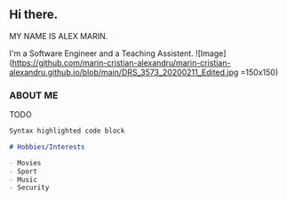 ## Hi there. 

MY NAME IS ALEX MARIN.

I'm a Software Engineer and a Teaching Assistent.
![Image](https://github.com/marin-cristian-alexandru/marin-cristian-alexandru.github.io/blob/main/DRS_3573_20200211_Edited.jpg =150x150)


### ABOUT ME
TODO

```markdown
Syntax highlighted code block

# Hobbies/Interests

- Movies
- Sport
- Music
- Security
```
